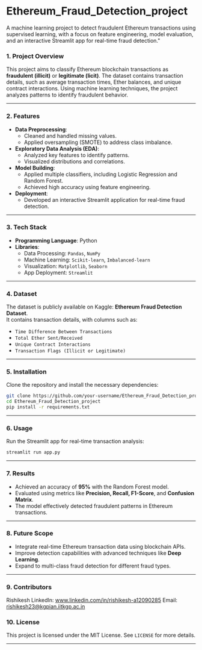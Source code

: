 # Ethereum_Fraud_Detection_project
A machine learning project to detect fraudulent Ethereum transactions using supervised learning, with a focus on feature engineering, model evaluation, and an interactive Streamlit app for real-time fraud detection."

### **1. Project Overview**
This project aims to classify Ethereum blockchain transactions as **fraudulent (illicit)** or **legitimate (licit)**. The dataset contains transaction details, such as average transaction times, Ether balances, and unique contract interactions. Using machine learning techniques, the project analyzes patterns to identify fraudulent behavior.

---

### **2. Features**
- **Data Preprocessing**:
  - Cleaned and handled missing values.
  - Applied oversampling (SMOTE) to address class imbalance.
- **Exploratory Data Analysis (EDA)**:
  - Analyzed key features to identify patterns.
  - Visualized distributions and correlations.
- **Model Building**:
  - Applied multiple classifiers, including Logistic Regression and Random Forest.
  - Achieved high accuracy using feature engineering.
- **Deployment**:
  - Developed an interactive Streamlit application for real-time fraud detection.

---

### **3. Tech Stack**
- **Programming Language**: Python  
- **Libraries**:
  - Data Processing: `Pandas`, `NumPy`
  - Machine Learning: `Scikit-learn`, `Imbalanced-learn`
  - Visualization: `Matplotlib`, `Seaborn`
  - App Deployment: `Streamlit`

---

### **4. Dataset**
The dataset is publicly available on Kaggle: **Ethereum Fraud Detection Dataset**.  
It contains transaction details, with columns such as:
- `Time Difference Between Transactions`
- `Total Ether Sent/Received`
- `Unique Contract Interactions`
- `Transaction Flags (Illicit or Legitimate)`

---

### **5. Installation**
Clone the repository and install the necessary dependencies:

```bash
git clone https://github.com/your-username/Ethereum_Fraud_Detection_project.git
cd Ethereum_Fraud_Detection_project
pip install -r requirements.txt
```

---

### **6. Usage**
Run the Streamlit app for real-time transaction analysis:

```bash
streamlit run app.py
```

---

### **7. Results**
- Achieved an accuracy of **95%** with the Random Forest model.
- Evaluated using metrics like **Precision, Recall, F1-Score**, and **Confusion Matrix**.
- The model effectively detected fraudulent patterns in Ethereum transactions.

---

### **8. Future Scope**
- Integrate real-time Ethereum transaction data using blockchain APIs.
- Improve detection capabilities with advanced techniques like **Deep Learning**.
- Expand to multi-class fraud detection for different fraud types.

---

### **9. Contributors**
Rishikesh
LinkedIn: www.linkedin.com/in/rishikesh-a12090285
Email: rishikesh23@kgpian.iitkgp.ac.in


### **10. License**
This project is licensed under the MIT License. See `LICENSE` for more details.

---
